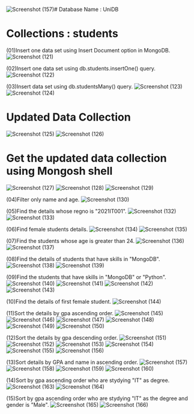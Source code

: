 ![Screenshot (157)](https://github.com/user-attachments/assets/1eda7fa7-daf3-42a9-91fa-6b3a8b2a456a)# Database Name : UniDB
# Collections : students

(01)Insert one data set using Insert Document option in MongoDB. 
![Screenshot (121)](https://github.com/user-attachments/assets/91b536aa-049e-4d93-a590-6d548c0d2898)

(02)Insert one data set using db.students.insertOne() query.
![Screenshot (122)](https://github.com/user-attachments/assets/7cb13c04-8a77-400a-821a-296a94fa6088)

(03)Insert data set using db.studentsMany() query.
![Screenshot (123)](https://github.com/user-attachments/assets/9a1605ac-0743-49ee-8106-e5efdd8a559c)
![Screenshot (124)](https://github.com/user-attachments/assets/1b940bfb-51ed-4803-97d0-499b6a754b06)

# Updated Data Collection
![Screenshot (125)](https://github.com/user-attachments/assets/5474c467-b72a-40f0-afc6-c1cfb286b24d)
![Screenshot (126)](https://github.com/user-attachments/assets/f138ea7e-4997-42e7-8a91-22bebba6e9e2)

# Get the updated data collection using Mongosh shell
![Screenshot (127)](https://github.com/user-attachments/assets/36a18606-3dab-4645-9b34-5ceab08d4e7f)
![Screenshot (128)](https://github.com/user-attachments/assets/44ed7adf-34dc-47ee-b949-bd8b463620b9)
![Screenshot (129)](https://github.com/user-attachments/assets/2be3b7f9-fece-4687-82b4-e3b79bbe4022)

(04)Filter only name and age.
![Screenshot (130)](https://github.com/user-attachments/assets/ebc8f7da-f7af-4524-ba6e-f542b12f466a)

(05)Find the details whose regno is "2021IT001".
![Screenshot (132)](https://github.com/user-attachments/assets/21b4b79f-1ec7-4fea-b9e0-9456108f991e)
![Screenshot (133)](https://github.com/user-attachments/assets/0587bb9c-8e21-4830-ade8-b46507caac09)

(06)Find female students details.
![Screenshot (134)](https://github.com/user-attachments/assets/c648c53e-c3f2-41da-844c-a25ce5ccacbe)
![Screenshot (135)](https://github.com/user-attachments/assets/58060ec7-7a87-48c0-8f08-7ec5509899e9)

(07)Find the students whose age is greater than 24.
![Screenshot (136)](https://github.com/user-attachments/assets/950d7df1-c0db-4f23-9d40-ad1c6687af8e)
![Screenshot (137)](https://github.com/user-attachments/assets/c461cc03-1a4f-4fe3-9166-bcf7244a2a1b)

(08)Find the details of students that have skills in "MongoDB".
![Screenshot (138)](https://github.com/user-attachments/assets/b9d05b8d-e654-48c2-82c2-90df8424fb60)
![Screenshot (139)](https://github.com/user-attachments/assets/00c2628f-8ec2-4e65-873f-a359e626d2ed)

(09)Find the students that have skills in "MongoDB" or "Python".
![Screenshot (140)](https://github.com/user-attachments/assets/5b6661d5-d1d0-4e93-af70-c0242aee5ab5)
![Screenshot (141)](https://github.com/user-attachments/assets/0ebc4ac1-07c0-4320-8971-918ff6f27dd0)
![Screenshot (142)](https://github.com/user-attachments/assets/57c93550-ad10-41e7-a7dd-d67dc2021e85)
![Screenshot (143)](https://github.com/user-attachments/assets/5a8b9a0f-53c5-4279-8a7c-57c0e85ccf62)

(10)Find the details of first female student.
![Screenshot (144)](https://github.com/user-attachments/assets/b04557b9-0e21-4d4e-b6ac-e173ee78657d)

(11)Sort the details by gpa ascending order.
![Screenshot (145)](https://github.com/user-attachments/assets/80abdf65-aa4e-41cd-94c7-b18071e3eb87)
![Screenshot (146)](https://github.com/user-attachments/assets/c971f199-01cb-4d4f-bcd6-ebea003d7c68)
![Screenshot (147)](https://github.com/user-attachments/assets/3716884d-5f40-4e96-9342-3b47a69079c3)
![Screenshot (148)](https://github.com/user-attachments/assets/08da94b1-cbe8-487f-bc23-f62e731c09cd)
![Screenshot (149)](https://github.com/user-attachments/assets/3aec7349-dec6-40ed-9978-8d982cc1a5cb)
![Screenshot (150)](https://github.com/user-attachments/assets/f498933a-9f9c-462a-8ddf-33b7d8890b64)

(12)Sort the details by gpa descending order.
![Screenshot (151)](https://github.com/user-attachments/assets/526c8e8f-70a5-4b97-a304-649d12f46a6c)
![Screenshot (152)](https://github.com/user-attachments/assets/cfb3315a-0936-47ff-b12b-8c680e2f173e)
![Screenshot (153)](https://github.com/user-attachments/assets/65550e2e-df0d-4e56-9d42-a95118d6aca3)
![Screenshot (154)](https://github.com/user-attachments/assets/62485ea9-54ce-4139-b33a-860a15f3cbfa)
![Screenshot (155)](https://github.com/user-attachments/assets/e77892cb-919c-4b99-96eb-9636ec0342bb)
![Screenshot (156)](https://github.com/user-attachments/assets/5366ed29-94c6-46a7-87a8-eb71839bae95)

(13)Sort details by GPA and name in ascending order.
![Screenshot (157)](https://github.com/user-attachments/assets/cce69a27-88f3-4aea-a771-75b181a6be72)
![Screenshot (158)](https://github.com/user-attachments/assets/75d66498-4caa-47eb-a9c9-90be5122fa46)
![Screenshot (159)](https://github.com/user-attachments/assets/2b939e74-83b5-4f8b-bc89-4ef87c1ca42b)
![Screenshot (160)](https://github.com/user-attachments/assets/3a9dddfa-4591-4380-86cb-4bd84082af9e)

(14)Sort by gpa ascending order who are stydying "IT" as degree.
![Screenshot (163)](https://github.com/user-attachments/assets/b4d4bcf0-b3d2-4b86-9183-3ff236f3ed1f)
![Screenshot (164)](https://github.com/user-attachments/assets/c65e94a5-bbe9-46b4-a12a-f79645ee2c46)

(15)Sort by gpa ascending order who are stydying "IT" as the degree and gender is "Male".
![Screenshot (165)](https://github.com/user-attachments/assets/2151583a-11d3-48cd-b79b-70d26c7fbaba)
![Screenshot (166)](https://github.com/user-attachments/assets/51cc7125-1b73-4cf3-a04e-f7094cd3071f)
















